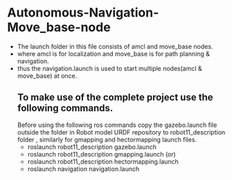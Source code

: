 # Autonomous-Navigation-Move_base-node
+ The launch folder in this file consists of amcl and move_base nodes.
+ where amcl is for localization and move_base is for path planning & navigation.
+ thus the navigation.launch is used to start multiple nodes(amcl & move_base) at once.
  ## To make use of the complete project use the following commands.
  Before using the following ros commands copy the gazebo.launch file outside the folder in Robot model URDF repository to robot11_description folder , similarly for gmapping and hectormapping launch files. 
  - roslaunch robot11_description gazebo.launch
  - roslaunch robot11_description gmapping.launch (or)
  - roslaunch robot11_description hectormapping.launch
  - roslaunch navigation navigation.launch 
